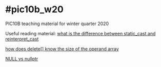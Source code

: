 # #pic10b_w20
PIC10B teaching material for winter quarter 2020

Useful reading material: 
[what is the difference between static_cast and reinterpret_cast](https://stackoverflow.com/questions/6855686/what-is-the-difference-between-static-cast-and-reinterpret-cast#6855742) 

[how does delete[] know the size of the operand array](https://stackoverflow.com/questions/197675/how-does-delete-know-the-size-of-the-operand-array) 

[NULL vs nullptr](http://www.open-std.org/jtc1/sc22/wg21/docs/papers/2007/n2431.pdf) 
